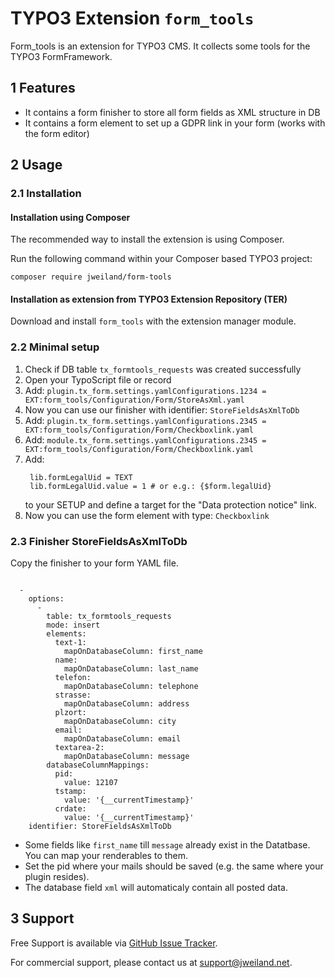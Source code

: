 # TYPO3 Extension `form_tools`

Form_tools is an extension for TYPO3 CMS. It collects some tools for the TYPO3 FormFramework.

## 1 Features

* It contains a form finisher to store all form fields as XML structure in DB
* It contains a form element to set up a GDPR link in your form (works with the form editor)

## 2 Usage

### 2.1 Installation

#### Installation using Composer

The recommended way to install the extension is using Composer.

Run the following command within your Composer based TYPO3 project:

```
composer require jweiland/form-tools
```

#### Installation as extension from TYPO3 Extension Repository (TER)

Download and install `form_tools` with the extension manager module.

### 2.2 Minimal setup

1) Check if DB table `tx_formtools_requests` was created successfully
2) Open your TypoScript file or record
3) Add: `plugin.tx_form.settings.yamlConfigurations.1234 = EXT:form_tools/Configuration/Form/StoreAsXml.yaml`
4) Now you can use our finisher with identifier: `StoreFieldsAsXmlToDb`
5) Add: `plugin.tx_form.settings.yamlConfigurations.2345 = EXT:form_tools/Configuration/Form/Checkboxlink.yaml`
6) Add: `module.tx_form.settings.yamlConfigurations.2345 = EXT:form_tools/Configuration/Form/Checkboxlink.yaml`
7) Add:
   ```
    lib.formLegalUid = TEXT
    lib.formLegalUid.value = 1 # or e.g.: {$form.legalUid}
   ```
   to your SETUP and define a target for the "Data protection notice" link.
7) Now you can use the form element with type: `Checkboxlink`

### 2.3 Finisher StoreFieldsAsXmlToDb

Copy the finisher to your form YAML file.

```

  -
    options:
      -
        table: tx_formtools_requests
        mode: insert
        elements:
          text-1:
            mapOnDatabaseColumn: first_name
          name:
            mapOnDatabaseColumn: last_name
          telefon:
            mapOnDatabaseColumn: telephone
          strasse:
            mapOnDatabaseColumn: address
          plzort:
            mapOnDatabaseColumn: city
          email:
            mapOnDatabaseColumn: email
          textarea-2:
            mapOnDatabaseColumn: message
        databaseColumnMappings:
          pid:
            value: 12107
          tstamp:
            value: '{__currentTimestamp}'
          crdate:
            value: '{__currentTimestamp}'
    identifier: StoreFieldsAsXmlToDb
```

* Some fields like `first_name` till `message` already exist in the Datatbase. You can map your renderables to them.
* Set the pid where your mails should be saved (e.g. the same where your plugin resides).
* The database field `xml` will automaticaly contain all posted data.

## 3 Support

Free Support is available via [GitHub Issue Tracker](https://github.com/jweiland-net/form_tools/issues).

For commercial support, please contact us at [support@jweiland.net](support@jweiland.net).
